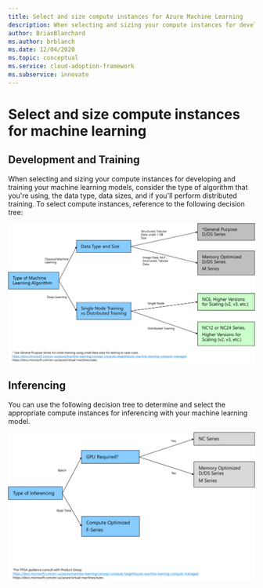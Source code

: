 ```yaml
---
title: Select and size compute instances for Azure Machine Learning
description: When selecting and sizing your compute instances for developing and training your machine learning models, consider the type of algorithm that you're using, the data type, data sizes, and if you'll perform distributed training. 
author: BrianBlanchard
ms.author: brblanch
ms.date: 12/04/2020
ms.topic: conceptual
ms.service: cloud-adoption-framework
ms.subservice: innovate
---
```


# Select and size compute instances for machine learning

## Development and Training

When selecting and sizing your compute instances for developing and training your machine learning models, consider the type of algorithm that you're using, the data type, data sizes, and if you'll perform distributed training. To select compute instances, reference to the following decision tree:

![A development and training diagram.](media/development-and-training.png)

## Inferencing

You can use the following decision tree to determine and select the appropriate compute instances for inferencing with your machine learning model.

![A diagram showing inferencing.](media/inferencing.png)